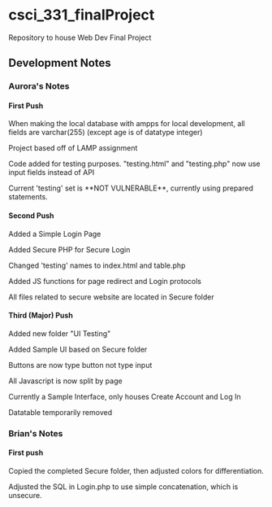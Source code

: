 # csci_331_finalProject
Repository to house Web Dev Final Project

## Development Notes
### Aurora's Notes
#### First Push
<p>When making the local database with ampps for local development, all fields are varchar(255) (except age is of datatype integer)</p>
<p>Project based off of LAMP assignment</p>
<p>Code added for testing purposes. "testing.html" and "testing.php" now use input fields instead of API</p>
<p>Current 'testing' set is **NOT VULNERABLE**, currently using prepared statements. </p> 

#### Second Push
<p>Added a Simple Login Page</p>
<p>Added Secure PHP for Secure Login</p>
<p>Changed 'testing' names to index.html and table.php</p>
<p>Added JS functions for page redirect and Login protocols</p>
<p>All files related to secure website are located in Secure folder</p>

#### Third (Major) Push
<p>Added new folder "UI Testing"</p>
<p>Added Sample UI based on Secure folder</p>
<p>Buttons are now type button not type input</p>
<p>All Javascript is now split by page</p>
<p>Currently a Sample Interface, only houses Create Account and Log In</p>
<p>Datatable temporarily removed</p>

### Brian's Notes
#### First push
<p>Copied the completed Secure folder, then adjusted colors for differentiation.</p>
<p>Adjusted the SQL in Login.php to use simple concatenation, which is unsecure.</p>
